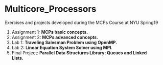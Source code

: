 # Multicore_Processors
Exercises and projects developed during the MCPs Course at NYU Spring19
1. Assignment 1: **MCPs basic concepts.**
2. Assignment 2: **MCPs advanced concepts.**
3. Lab 1: **Traveling Salesman Problem using OpenMP.**
4. Lab 2: **Linear Equation System Solver using MPI.**
5. Final Project: **Parallel Data Structures Library:
Queues and Linked Lists.**

